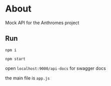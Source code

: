# About

Mock API for the Anthromes project

## Run

`npm i`

`npm start`

open `localhost:9000/api-docs` for swagger docs

the main file is `app.js`